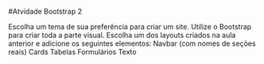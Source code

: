 #Atvidade Bootstrap 2

Escolha um tema de sua preferência para criar um site. Utilize o Bootstrap para criar toda a parte visual. Escolha um dos layouts criados na aula anterior e adicione os seguintes elementos:
Navbar (com nomes de seções reais)
Cards
Tabelas
Formulários
Texto
